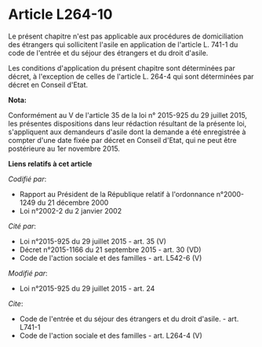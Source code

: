 # Article L264-10

Le présent chapitre n'est pas applicable aux procédures de domiciliation des étrangers qui sollicitent l'asile en application
de l'article L. 741-1 du code de l'entrée et du séjour des étrangers et du droit d'asile. 

Les conditions d'application du présent chapitre sont déterminées par décret, à l'exception de celles de l'article L. 264-4
qui sont déterminées par décret en Conseil d'Etat.

**Nota:**

Conformément au V de l'article 35 de la loi n° 2015-925 du 29 juillet 2015, les présentes dispositions dans leur rédaction
résultant de la présente loi, s'appliquent aux demandeurs d'asile dont la demande a été enregistrée à compter d'une date
fixée par décret en Conseil d'Etat, qui ne peut être postérieure au 1er novembre 2015.

**Liens relatifs à cet article**

_Codifié par_:

  - Rapport au Président de la République relatif à l'ordonnance n°2000-1249 du 21 décembre 2000
  - Loi n°2002-2 du 2 janvier 2002

_Cité par_:

  - Loi n°2015-925 du 29 juillet 2015 - art. 35 (V)
  - Décret n°2015-1166 du 21 septembre 2015 - art. 30 (VD)
  - Code de l'action sociale et des familles - art. L542-6 (V)

_Modifié par_:

  - Loi n°2015-925 du 29 juillet 2015 - art. 24

_Cite_:

  - Code de l'entrée et du séjour des étrangers et du droit d'asile. - art. L741-1
  - Code de l'action sociale et des familles - art. L264-4 (V)
